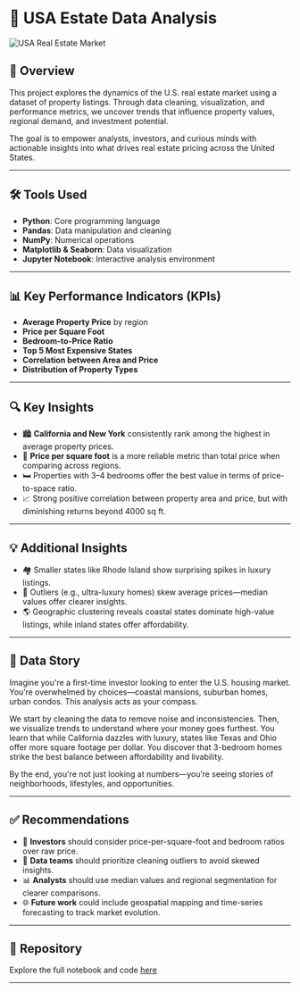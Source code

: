 # 🏡 USA Estate Data Analysis

![USA Real Estate Market](https://www.grandviewresearch.com/industry-analysis/us-real-estate-market-report)

## 📌 Overview
This project explores the dynamics of the U.S. real estate market using a dataset of property listings. Through data cleaning, visualization, and performance metrics, we uncover trends that influence property values, regional demand, and investment potential.

The goal is to empower analysts, investors, and curious minds with actionable insights into what drives real estate pricing across the United States.

---

## 🛠️ Tools Used
- **Python**: Core programming language
- **Pandas**: Data manipulation and cleaning
- **NumPy**: Numerical operations
- **Matplotlib & Seaborn**: Data visualization
- **Jupyter Notebook**: Interactive analysis environment

---

## 📊 Key Performance Indicators (KPIs)
- **Average Property Price** by region
- **Price per Square Foot**
- **Bedroom-to-Price Ratio**
- **Top 5 Most Expensive States**
- **Correlation between Area and Price**
- **Distribution of Property Types**

---

## 🔍 Key Insights
- 🏙️ **California and New York** consistently rank among the highest in average property prices.
- 📏 **Price per square foot** is a more reliable metric than total price when comparing across regions.
- 🛏️ Properties with 3–4 bedrooms offer the best value in terms of price-to-space ratio.
- 📈 Strong positive correlation between property area and price, but with diminishing returns beyond 4000 sq ft.

---

## 💡 Additional Insights
- 🏘️ Smaller states like Rhode Island show surprising spikes in luxury listings.
- 🧮 Outliers (e.g., ultra-luxury homes) skew average prices—median values offer clearer insights.
- 🌎 Geographic clustering reveals coastal states dominate high-value listings, while inland states offer affordability.

---

## 📖 Data Story
Imagine you're a first-time investor looking to enter the U.S. housing market. You’re overwhelmed by choices—coastal mansions, suburban homes, urban condos. This analysis acts as your compass.

We start by cleaning the data to remove noise and inconsistencies. Then, we visualize trends to understand where your money goes furthest. You learn that while California dazzles with luxury, states like Texas and Ohio offer more square footage per dollar. You discover that 3-bedroom homes strike the best balance between affordability and livability.

By the end, you're not just looking at numbers—you’re seeing stories of neighborhoods, lifestyles, and opportunities.

---

## ✅ Recommendations
- 📍 **Investors** should consider price-per-square-foot and bedroom ratios over raw price.
- 🧼 **Data teams** should prioritize cleaning outliers to avoid skewed insights.
- 📊 **Analysts** should use median values and regional segmentation for clearer comparisons.
- 🌐 **Future work** could include geospatial mapping and time-series forecasting to track market evolution.

---

## 📂 Repository
Explore the full notebook and code [here](https://github.com/jeet787/USA-Estate-Data-Analysis/blob/main/USAEsateProject.ipynb)

---
